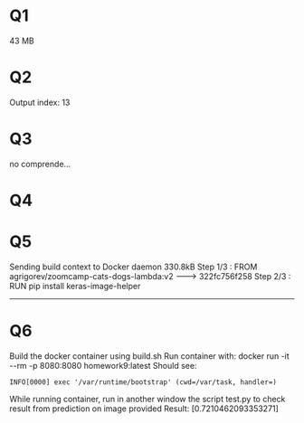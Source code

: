 # Q1
43 MB

# Q2
Output index: 13

# Q3
no comprende...

# Q4

# Q5
Sending build context to Docker daemon  330.8kB
Step 1/3 : FROM agrigorev/zoomcamp-cats-dogs-lambda:v2
 ---> 322fc756f258
Step 2/3 : RUN pip install keras-image-helper

----------------
# Q6
Build the docker container using build.sh
Run container with:
docker run -it --rm -p 8080:8080 homework9:latest
Should see:
```
INFO[0000] exec '/var/runtime/bootstrap' (cwd=/var/task, handler=) 
```

While running container, run in another window the script test.py to check result
from prediction on image provided
Result:
[0.7210462093353271]

